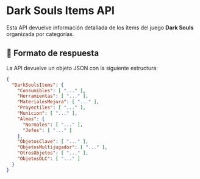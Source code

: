 # Dark Souls Items API

Esta API devuelve información detallada de los ítems del juego **Dark Souls** organizada por categorías.

## 📌 Formato de respuesta

La API devuelve un objeto JSON con la siguiente estructura:

```json
{
  "DarkSoulsItems": {
    "Consumibles": [ "..." ],
    "Herramientas": [ "..." ],
    "MaterialesMejora": [ "..." ],
    "Proyectiles": [ "..." ],
    "Municion": [ "..." ],
    "Almas": {
      "Normales": [ "..." ],
      "Jefes": [ "..." ]
    },
    "ObjetosClave": [ "..." ],
    "ObjetosMultijugador": [ "..." ],
    "OtrosObjetos": [ "..." ],
    "ObjetosDLC": [ "..." ]
  }
}
